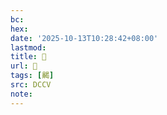 ```yaml
---
bc:
hex:
date: '2025-10-13T10:28:42+08:00'
lastmod:
title: 􃽷
url: 􃽷
tags: [齃]
src: DCCV
note:
---
```


